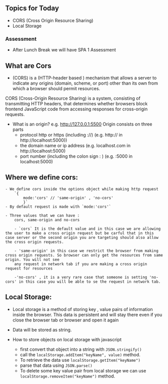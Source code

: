 ##  Topics for Today

- CORS (Cross Origin Resource Sharing)
- Local Storage

### Assessment

- After Lunch Break we will have SPA 1 Assessment

## What are Cors
- (CORS) is a (HTTP-header based ) mechanism that allows a server to indicate any origins (domain, scheme, or port) other than its own from which a browser should permit resources.

CORS (Cross-Origin Resource Sharing) is a system, consisting of transmitting HTTP headers, that determines whether browsers block frontend JavaScript code from accessing responses for cross-origin requests.

- What is an origin? 
    e.g. http://127.0.0.1:5500
    Origin consists on three parts
    - protocol  http or https (including ://) (e.g. http:// in http://localhost:5000))
    - the domain name or ip address (e.g. localhost.com in http://localhost:5000)
    - port number (including the colon sign : ) (e.g. :5000 in localhost:5000)

## Where we define cors:
    - We define cors inside the options object while making http request
        `{
            mode:'cors' // 'same-origin' , 'no-cors'
            }`
    - By default request is made with `mode:'cors'`

    - Three values that we can have :
        cors, same-origin and no-cors

        - `cors` It is the default value and in this case we are allowing the user to make a cross origin request but be carful that in this case server or the second origin you are targeting should also allow the cross origin requests.

        - 'same-origin' in this case we restrict the browser from making cross origin requests. So browser can only get the resources from same origin. You will not see
        any request in network tab if you are making a cross origin request for resources

        -'no-cors' , it is a very rare case that someone is setting 'no-cors' in this case you will be able to se the request in network tab. 

## Local Storage:

- Local storage is a method of storing  key , value pairs of information inside the browser. This data is persistent and will stay there even if you close the browser tab or browser and open it again

- Data will be stored as string.

- How to store objects on local storage with javascript
    - first convert that object into a string with `JSON.stringify()`
    - call the `localStorage.addItem("keyName", value)` method.
    - To retrieve the data use `localStorage.getItem("keyName")`
    - parse that data using `JSON.parse()` 
    - To delete some key value pair from local storage we can use `localStorage.removeItem("keyName")` method.